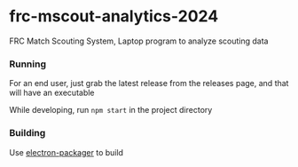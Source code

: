 # frc-mscout-analytics-2024
FRC Match Scouting System, Laptop program to analyze scouting data


### Running
For an end user, just grab the latest release from the releases page, and that will have an executable

While developing, run `npm start` in the project directory

### Building
Use [electron-packager](https://github.com/electron-userland/electron-packager) to build
